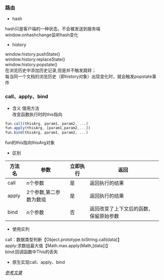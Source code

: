 ### 路由
- hash

hash只是客户端的一种状态，不会被发送到服务端<br>
window.onhashchange监听hash变化<br>

- history

window.history.pushState()<br>
window.history.replaceState()<br>
window.history.popstate()<br>
在浏览历史中添加历史记录,但是并不触发跳转；<br>
每当同一个文档的浏览历史（即history对象）出现变化时，就会触发popstate事件<br>

### call、apply、bind
- 含义
借用方法<br>
改变函数执行时的this指向

``` javascript
fun.call(thisArg, param1, param2, ...)
fun.apply(thisArg, [param1,param2,...])
fun.bind(thisArg, param1, param2, ...)
```

fun的this指向thisArg对象

- 区别

| 方法名 | 参数 | 立即执行 | 返回 |
| ----- | ---- | ---- | ---- |
| call | n个参数 | 是 |返回执行的结果|
| apply | 2个参数,第二参数为数组 | 是 |返回执行的结果|
| bind | n个参数 | 否 |返回改变了上下文后的函数，保留原始参数|

- 使用实列

call：数据类型判断【Object.prototype.toString.call(data)】<br>
apply:求数组最大值【Math.max.apply(Math,[data])】<br>
bind:回调函数中This的丢失<br>

- 原生实现call、apply、bind

*[参考文章](https://juejin.im/post/5d469e0851882544b85c32ef)*
